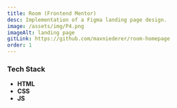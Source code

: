 ```yaml
---
title: Room (Frontend Mentor)
desc: Implementation of a Figma landing page design.
image: /assets/img/P4.png
imageAlt: landing page
gitLink: https://github.com/maxniederer/room-homepage
order: 1
---
```


### Tech Stack

- **HTML**
- **CSS**
- **JS**
